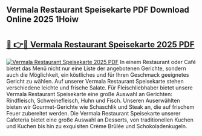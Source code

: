 ## Vermala Restaurant Speisekarte PDF Download Online 2025 1Hoiw

# <h2><a href="http://gc5hhp.nevu.top/?p=Vermala+Restaurant+Speisekarte">🔗 👉🔴 Vermala Restaurant Speisekarte 2025 PDF</a></h2>

[![Vermala Restaurant Speisekarte 2025 PDF](https://i.imgur.com/dBaPXMq.png)](http://gc5hhp.nevu.top/?p=Vermala+Restaurant+Speisekarte)
In einem Restaurant oder Café bietet das Menü nicht nur eine Liste der angebotenen Gerichte, sondern auch die Möglichkeit, ein köstliches und für Ihren Geschmack geeignetes Gericht zu wählen. Auf unserer Vermala Restaurant Speisekarte stehen verschiedene leichte und frische Salate. Für Fleischliebhaber bietet unsere Vermala Restaurant Speisekarte eine große Auswahl an Gerichten: Rindfleisch, Schweinefleisch, Huhn und Fisch. Unseren Auserwählten bieten wir Gourmet-Gerichte wie Schaschlik und Steak an, die auf frischem Feuer zubereitet werden. Die Vermala Restaurant Speisekarte unserer Cafeteria bietet eine große Auswahl an Desserts, von traditionellen Kuchen und Kuchen bis hin zu exquisiten Crème Brûlée und Schokoladenkugeln.
